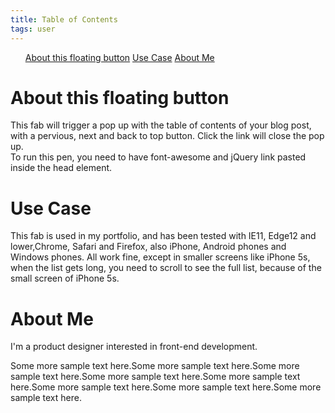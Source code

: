 ```yaml
---
title: Table of Contents
tags: user
---
```


<link rel="stylesheet" href="/assets/css/tablecon.css">
<script src="/assets/js/tablecont.js"/></script>
<script src="https://ajax.googleapis.com/ajax/libs/jquery/3.3.1/jquery.min.js"></script>

<div id="content" class="hide">
<ul>
<a href="#1">About this floating button</a>
<a href="#2">Use Case</a>
<a href="#3">About Me</a>
</ul></div>
<div><a id="float"><div><i id="toggle" class="fas fa-list-ul my-float"></i></div></a></div>
<div id="wrapper">
<h1 id="1">About this floating button</h1>
<p>This fab will trigger a pop up with the table of contents of your blog post, with a pervious, next and back to top button. Click the link will close the pop up.<br>To run this pen, you need to have font-awesome and jQuery link pasted inside the head element.<p>
<h1 id="2">Use Case</h1>
<p>This fab is used in my portfolio, and has been tested with IE11, Edge12 and lower,Chrome, Safari and Firefox, also iPhone, Android phones and Windows phones. All work fine, except in smaller screens like iPhone 5s, when the list gets long, you need to scroll to see the full list, because of the small screen of iPhone 5s.<p>
<h1 id="3">About Me</h1>
<p>I'm a product designer interested in front-end development.</p>
<p>Some more sample text here.Some more sample text here.Some more sample text here.Some more sample text here.Some more sample text here.Some more sample text here.Some more sample text here.Some more sample text here.</p>
</div>
